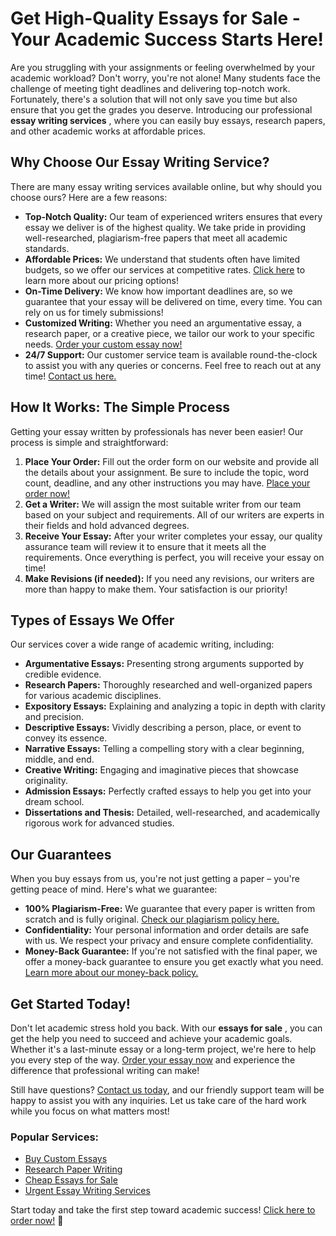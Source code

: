 # Get High-Quality Essays for Sale - Your Academic Success Starts Here!

Are you struggling with your assignments or feeling overwhelmed by your academic workload? Don't worry, you're not alone! Many students face the challenge of meeting tight deadlines and delivering top-notch work. Fortunately, there's a solution that will not only save you time but also ensure that you get the grades you deserve. Introducing our professional **essay writing services** , where you can easily buy essays, research papers, and other academic works at affordable prices.

## Why Choose Our Essay Writing Service?

There are many essay writing services available online, but why should you choose ours? Here are a few reasons:

- **Top-Notch Quality:** Our team of experienced writers ensures that every essay we deliver is of the highest quality. We take pride in providing well-researched, plagiarism-free papers that meet all academic standards.
- **Affordable Prices:** We understand that students often have limited budgets, so we offer our services at competitive rates. [Click here](https://tinyurl.com/topessay?keyword=essays+for+sale) to learn more about our pricing options!
- **On-Time Delivery:** We know how important deadlines are, so we guarantee that your essay will be delivered on time, every time. You can rely on us for timely submissions!
- **Customized Writing:** Whether you need an argumentative essay, a research paper, or a creative piece, we tailor our work to your specific needs. [Order your custom essay now!](https://tinyurl.com/topessay?keyword=essays+for+sale)
- **24/7 Support:** Our customer service team is available round-the-clock to assist you with any queries or concerns. Feel free to reach out at any time! [Contact us here.](https://tinyurl.com/topessay?keyword=essays+for+sale)

## How It Works: The Simple Process

Getting your essay written by professionals has never been easier! Our process is simple and straightforward:

1. **Place Your Order:** Fill out the order form on our website and provide all the details about your assignment. Be sure to include the topic, word count, deadline, and any other instructions you may have. [Place your order now!](https://tinyurl.com/topessay?keyword=essays+for+sale)
2. **Get a Writer:** We will assign the most suitable writer from our team based on your subject and requirements. All of our writers are experts in their fields and hold advanced degrees.
3. **Receive Your Essay:** After your writer completes your essay, our quality assurance team will review it to ensure that it meets all the requirements. Once everything is perfect, you will receive your essay on time!
4. **Make Revisions (if needed):** If you need any revisions, our writers are more than happy to make them. Your satisfaction is our priority!

## Types of Essays We Offer

Our services cover a wide range of academic writing, including:

- **Argumentative Essays:** Presenting strong arguments supported by credible evidence.
- **Research Papers:** Thoroughly researched and well-organized papers for various academic disciplines.
- **Expository Essays:** Explaining and analyzing a topic in depth with clarity and precision.
- **Descriptive Essays:** Vividly describing a person, place, or event to convey its essence.
- **Narrative Essays:** Telling a compelling story with a clear beginning, middle, and end.
- **Creative Writing:** Engaging and imaginative pieces that showcase originality.
- **Admission Essays:** Perfectly crafted essays to help you get into your dream school.
- **Dissertations and Thesis:** Detailed, well-researched, and academically rigorous work for advanced studies.

## Our Guarantees

When you buy essays from us, you're not just getting a paper – you're getting peace of mind. Here's what we guarantee:

- **100% Plagiarism-Free:** We guarantee that every paper is written from scratch and is fully original. [Check our plagiarism policy here.](https://tinyurl.com/topessay?keyword=essays+for+sale)
- **Confidentiality:** Your personal information and order details are safe with us. We respect your privacy and ensure complete confidentiality.
- **Money-Back Guarantee:** If you're not satisfied with the final paper, we offer a money-back guarantee to ensure you get exactly what you need. [Learn more about our money-back policy.](https://tinyurl.com/topessay?keyword=essays+for+sale)

## Get Started Today!

Don't let academic stress hold you back. With our **essays for sale** , you can get the help you need to succeed and achieve your academic goals. Whether it's a last-minute essay or a long-term project, we're here to help you every step of the way. [Order your essay now](https://tinyurl.com/topessay?keyword=essays+for+sale) and experience the difference that professional writing can make!

Still have questions? [Contact us today](https://tinyurl.com/topessay?keyword=essays+for+sale), and our friendly support team will be happy to assist you with any inquiries. Let us take care of the hard work while you focus on what matters most!

### Popular Services:

- [Buy Custom Essays](https://tinyurl.com/topessay?keyword=essays+for+sale)
- [Research Paper Writing](https://tinyurl.com/topessay?keyword=essays+for+sale)
- [Cheap Essays for Sale](https://tinyurl.com/topessay?keyword=essays+for+sale)
- [Urgent Essay Writing Services](https://tinyurl.com/topessay?keyword=essays+for+sale)

Start today and take the first step toward academic success! [Click here to order now!](https://tinyurl.com/topessay?keyword=essays+for+sale) 🚀
